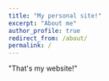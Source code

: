 ```yaml
---
title: "My personal site!"
excerpt: "About me"
author_profile: true
redirect_from: /about/
permalink: /
---
```


"That's my website!"